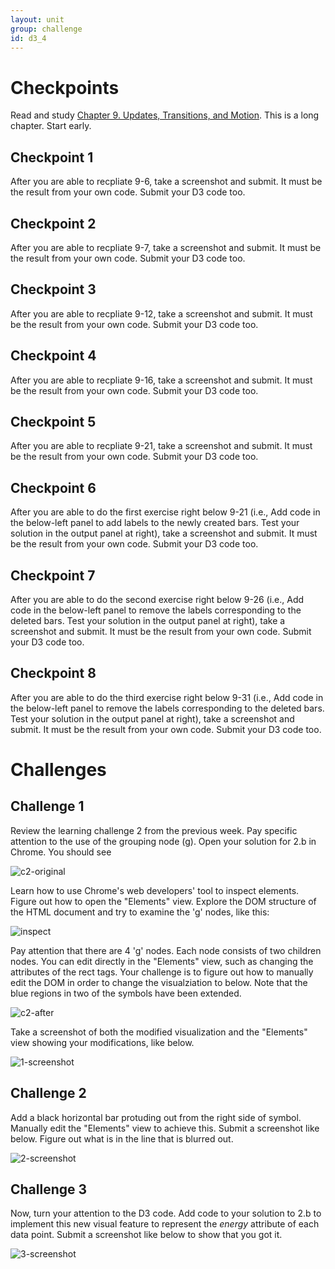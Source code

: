 ```yaml
---
layout: unit
group: challenge
id: d3_4
---
```


# Checkpoints

Read and study [Chapter 9. Updates, Transitions, and Motion](http://chimera.labs.oreilly.com/books/1230000000345/ch09.html). This is a long chapter. Start early.

## Checkpoint 1

After you are able to recpliate 9-6, take a screenshot and submit. It must be the result from your own code. Submit your D3 code too.

## Checkpoint 2

After you are able to recpliate 9-7, take a screenshot and submit. It must be the result from your own code. Submit your D3 code too.

## Checkpoint 3

After you are able to recpliate 9-12, take a screenshot and submit. It must be the result from your own code. Submit your D3 code too.

## Checkpoint 4

After you are able to recpliate 9-16, take a screenshot and submit. It must be the result from your own code. Submit your D3 code too.

## Checkpoint 5

After you are able to recpliate 9-21, take a screenshot and submit. It must be the result from your own code. Submit your D3 code too.


## Checkpoint 6

After you are able to do the first exercise right below 9-21 (i.e., Add code in the below-left panel to add labels to the newly created bars. Test your solution in the output panel at right), take a screenshot and submit. It must be the result from your own code. Submit your D3 code too.

## Checkpoint 7 

After you are able to do the second exercise right below 9-26 (i.e., Add code in the below-left panel to remove the labels corresponding to the deleted bars. Test your solution in the output panel at right), take a screenshot and submit. It must be the result from your own code. Submit your D3 code too.


## Checkpoint 8

After you are able to do the third exercise right below 9-31 (i.e., Add code in the below-left panel to remove the labels corresponding to the deleted bars. Test your solution in the output panel at right), take a screenshot and submit. It must be the result from your own code. Submit your D3 code too.

# Challenges

## Challenge 1

Review the learning challenge 2 from the previous week. Pay specific attention to the use of the grouping node (g). Open your solution for 2.b in Chrome. You should see 

![c2-original](c2-original.png)

Learn how to use Chrome's web developers' tool to inspect elements. Figure out how to open the "Elements" view. Explore the DOM structure of the HTML document and try to examine the 'g' nodes, like this:

![inspect](inspect.png)

Pay attention that there are 4 'g' nodes. Each node consists of two children nodes. You can edit directly in the "Elements" view, such as changing the attributes of the rect tags. Your challenge is to figure out how to manually edit the DOM in order to change the visualziation to below. Note that the blue regions in two of the symbols have been extended.

![c2-after](c2-after.png)

Take a screenshot of both the modified visualization and the "Elements" view showing your modifications, like below.

![1-screenshot](1-screenshot.png)

## Challenge 2

Add a black horizontal bar protuding out from the right side of symbol. Manually edit the "Elements" view to achieve this. Submit a screenshot like below. Figure out what is in the line that is blurred out.

![2-screenshot](2-screenshot.png)

## Challenge 3

Now, turn your attention to the D3 code. Add code to your solution to 2.b to implement this new visual feature to represent the _energy_ attribute of each data point. Submit a screenshot like below to show that you got it.

![3-screenshot](3-screenshot.png)